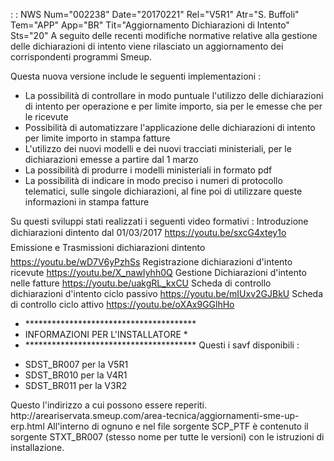  :  : NWS Num="002238" Date="20170221" Rel="V5R1" Atr="S. Buffoli" Tem="APP" App="BR" Tit="Aggiornamento Dichiarazioni di Intento" Sts="20"
A seguito delle recenti modifiche normative relative alla gestione delle dichiarazioni di intento viene rilasciato un aggiornamento dei corrispondenti programmi Smeup.

Questa nuova versione include le seguenti implementazioni : 
<ul>
<li>La possibilità di controllare in modo puntuale l'utilizzo delle dichiarazioni di intento per operazione e per limite importo, sia per le emesse che per le ricevute</li> <li>Possibilità di automatizzare l'applicazione delle dichiarazioni di intento per limite importo in stampa fatture</li>
<li>L'utilizzo dei nuovi modelli e dei nuovi tracciati ministeriali, per le dichiarazioni emesse a partire dal 1 marzo</li>
<li>La possibilità di produrre i modelli ministeriali in formato pdf</li> <li>La possibilità di indicare in modo preciso i numeri di protocollo telematici, sulle singole dichiarazioni, al fine poi di utilizzare queste informazioni in stampa fatture</li> </ul>

Su questi sviluppi stati realizzati i seguenti video formativi : 
Introduzione dichiarazioni dintento dal 01/03/2017
https://youtu.be/sxcG4xtey1o
Emissione e Trasmissioni dichiarazioni dintento
https://youtu.be/wD7V6yPzhSs
Registrazione dichiarazioni d'intento ricevute
https://youtu.be/X_nawIyhh0Q
Gestione Dichiarazioni d'intento nelle fatture
https://youtu.be/uakgRL_kxCU
Scheda di controllo dichiarazioni d'intento ciclo passivo
https://youtu.be/mIUxv2GJBkU
Scheda di controllo ciclo attivo
https://youtu.be/oXAx9GGlhHo

- \*\*\*\*\*\*\*\*\*\*\*\*\*\*\*\*\*\*\*\*\*\*\*\*\*\*\*\*\*\*\*\*\*\*\*\*\*\*\*
-   INFORMAZIONI PER L'INSTALLATORE     \*
- \*\*\*\*\*\*\*\*\*\*\*\*\*\*\*\*\*\*\*\*\*\*\*\*\*\*\*\*\*\*\*\*\*\*\*\*\*\*\*
Questi i savf disponibili : 
<ul>
<li>SDST_BR007 per la V5R1</li>
<li>SDST_BR010 per la V4R1</li>
<li>SDST_BR011 per la V3R2</li>
</ul>
Questo l'indirizzo a cui possono essere reperiti.
http://areariservata.smeup.com/area-tecnica/aggiornamenti-sme-up-erp.html 
All'interno di ognuno e nel file sorgente SCP_PTF è contenuto il sorgente STXT_BR007 (stesso nome per tutte le versioni) con le istruzioni di installazione.

